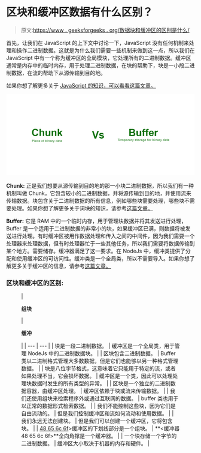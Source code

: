 # 区块和缓冲区数据有什么区别？

> 原文:[https://www . geeksforgeeks . org/数据块和缓冲区的区别是什么/](https://www.geeksforgeeks.org/what-is-the-difference-between-chunk-and-the-buffer-data/)

首先，让我们在 JavaScript 的上下文中讨论一下，JavaScript 没有任何机制来处理和操作二进制数据。这就是为什么我们需要一些机制来做到这一点，所以我们在 JavaScript 中有一个称为缓冲区的全局模块，它处理所有的二进制数据。缓冲区通常是内存中的临时内存，用于处理二进制数据，在块的帮助下，块是一小段二进制数据，在流的帮助下从源传输到目的地。

如果你想了解更多关于 [JavaScript 的知识，可以看看这篇文章。](https://www.geeksforgeeks.org/javascript-tutorial/)

![](img/340c1b8613d762451050fb3cffe75518.png)

**Chunk:** 正是我们想要从源传输到目的地的那一小块二进制数据，所以我们有一种机制叫做 Chunk，它包含较小的二进制数据，并将源传输到目的地，并使用流来传输数据。块包含关于二进制数据的所有信息，例如哪些块需要处理，哪些块不需要处理。如果你想了解更多关于词块的知识，请参考[这篇文章。](https://www.geeksforgeeks.org/what-is-chunk-in-node-js/)

**Buffer:** 它是 RAM 中的一个临时内存，用于管理块数据并将其发送进行处理，Buffer 是一个适用于二进制数据的非常小的块，如果缓冲区已满，则数据将被发送进行处理。有时缓冲区被用作数据处理和传入之间的中间件，因为我们需要一个处理器来处理数据，但有时处理器忙于一些其他任务，所以我们需要将数据传输到某个地方。需要储存。缓冲器满足了这一要求。在 NodeJs 中，缓冲类提供了分配和使用缓冲区的可访问性。缓冲类是一个全局类，所以不需要导入。如果你想了解更多关于缓冲区的信息，请参考[这篇文章。](https://www.geeksforgeeks.org/node-js-buffers/)

### 区块和缓冲区的区别:

<figure class="table">

| 

**组块**

 | 

**缓冲**

 |
| --- | --- |
| 块是一段二进制数据。 | 缓冲区是一个全局类，用于管理 NodeJs 中的二进制数据块。 |
| 区块包含二进制数据。 | Buffer 类以二进制格式管理大多数数据，但是它们也能够以另一种格式管理数据。 |
| 块是八位字节格式，这意味着它只能用于特定的流，或者如果处理不当，它会损坏数据。 | 缓冲区是一个类，因此可以处理处理块数据时发生的所有类型的异常。 |
| 区块是一个独立的二进制数据容器，由缓冲区处理。 | 缓冲区依赖于块或流来传输数据。 |
| 我们还使用组块来检索程序外或通过互联网的数据。 | buffer 类也用于以正常的数据形式检索数据。 |
| 我们不能控制这些块，因为它们是自由流动的。 | 但是我们控制缓冲区和流如何流动和使用数据。 |
| 我们永远无法创建块。 | 但是我们可以创建一个缓冲区，它将包含块。 |
| <buffer><u>48 65 6c 6f</u>>缓冲区的下划线部分是一个组块。</buffer> | **<缓冲器 48 65 6c 6f>**全向角撑是一个缓冲器。 |
| 一个块存储一个字节的二进制数据。 | 缓冲区大小取决于机器的内存和硬件。 |

</figure>